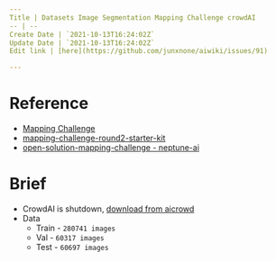 ```yaml
---
Title | Datasets Image Segmentation Mapping Challenge crowdAI
-- | --
Create Date | `2021-10-13T16:24:02Z`
Update Date | `2021-10-13T16:24:02Z`
Edit link | [here](https://github.com/junxnone/aiwiki/issues/91)

---
```

# Reference

- [Mapping Challenge](https://www.crowdai.org/challenges/mapping-challenge)
- [mapping-challenge-round2-starter-kit](https://github.com/crowdAI/mapping-challenge-round2-starter-kit)
- [open-solution-mapping-challenge - neptune-ai](https://github.com/neptune-ai/open-solution-mapping-challenge)

# Brief
- CrowdAI is shutdown, [download from aicrowd](https://www.aicrowd.com/challenges/mapping-challenge/dataset_files)
- Data
  - Train - `280741 images`
  - Val - `60317 images`
  - Test - `60697 images`


